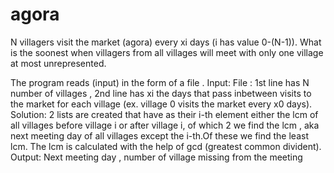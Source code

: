 # agora
N villagers visit the market (agora) every xi days (i has value 0-(N-1)).
What is the soonest when villagers from all villages will meet with only one village at most unrepresented.

The program reads (input) in the form of a file .
Input:
File : 1st line has N number of villages , 2nd line has xi the days that pass inbetween visits to the market for each village (ex. village 0 visits the market every x0 days).
Solution:
2 lists are created that have as their i-th element either the lcm of all villages before village i or after village i, of which 2 we find the lcm , aka next meeting day of all villages except the i-th.Of these we find the least lcm.
The lcm is calculated with the help of gcd (greatest common divident).
Output:
Next meeting day , number of village missing from the meeting

